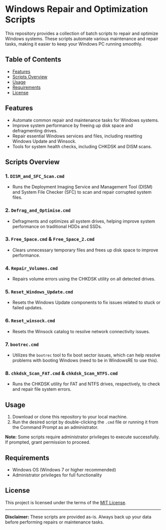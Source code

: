 # Windows Repair and Optimization Scripts

This repository provides a collection of batch scripts to repair and optimize Windows systems. These scripts automate various maintenance and repair tasks, making it easier to keep your Windows PC running smoothly. 

## Table of Contents
- [Features](#features)
- [Scripts Overview](#scripts-overview)
- [Usage](#usage)
- [Requirements](#requirements)
- [License](#license)

## Features
- Automate common repair and maintenance tasks for Windows systems.
- Improve system performance by freeing up disk space and defragmenting drives.
- Repair essential Windows services and files, including resetting Windows Update and Winsock.
- Tools for system health checks, including CHKDSK and DISM scans.

## Scripts Overview

### 1. `DISM_and_SFC_Scan.cmd`
   - Runs the Deployment Imaging Service and Management Tool (DISM) and System File Checker (SFC) to scan and repair corrupted system files.

### 2. `Defrag_and_Optimise.cmd`
   - Defragments and optimizes all system drives, helping improve system performance on traditional HDDs and SSDs.

### 3. `Free_Space.cmd` & `Free_Space_2.cmd`
   - Clears unnecessary temporary files and frees up disk space to improve performance.

### 4. `Repair_Volumes.cmd`
   - Repairs volume errors using the CHKDSK utility on all detected drives.

### 5. `Reset_Windows_Update.cmd`
   - Resets the Windows Update components to fix issues related to stuck or failed updates.

### 6. `Reset_winsock.cmd`
   - Resets the Winsock catalog to resolve network connectivity issues.

### 7. `bootrec.cmd`
   - Utilizes the `bootrec` tool to fix boot sector issues, which can help resolve problems with booting Windows (need to be in WindowsRE to use this).

### 8. `chkdsk_Scan_FAT.cmd` & `chkdsk_Scan_NTFS.cmd`
   - Runs the CHKDSK utility for FAT and NTFS drives, respectively, to check and repair file system errors.

## Usage

1. Download or clone this repository to your local machine.
2. Run the desired script by double-clicking the `.cmd` file or running it from the Command Prompt as an administrator.

**Note:** Some scripts require administrator privileges to execute successfully. If prompted, grant permission to proceed.

## Requirements
- Windows OS (Windows 7 or higher recommended)
- Administrator privileges for full functionality

## License
This project is licensed under the terms of the [MIT License](LICENSE.txt).

---

**Disclaimer:** These scripts are provided as-is. Always back up your data before performing repairs or maintenance tasks.
